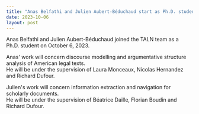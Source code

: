 ```yaml
---
title: "Anas Belfathi and Julien Aubert-Béduchaud start as Ph.D. students"
date: 2023-10-06
layout: post
---
```


Anas Belfathi and Julien Aubert-Béduchaud joined the TALN team as a Ph.D. student on October 6, 2023.

Anas' work will concern discourse modelling and argumentative structure analysis of American legal texts. <br/>
He will be under the supervision of Laura Monceaux, Nicolas Hernandez and Richard Dufour.

Julien's work will concern information extraction and navigation for scholarly documents. <br/>
He will be under the supervision of Béatrice Daille, Florian Boudin and Richard Dufour.
